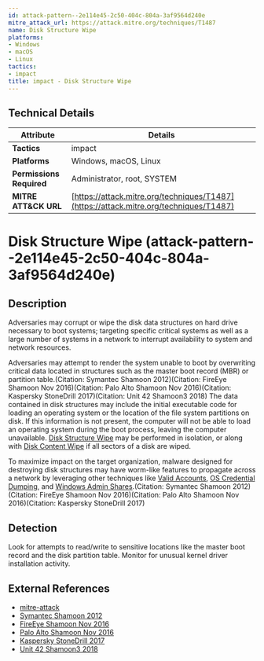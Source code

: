 ```yaml
---
id: attack-pattern--2e114e45-2c50-404c-804a-3af9564d240e
mitre_attack_url: https://attack.mitre.org/techniques/T1487
name: Disk Structure Wipe
platforms:
- Windows
- macOS
- Linux
tactics:
- impact
title: impact - Disk Structure Wipe
---
```


## Technical Details

| Attribute | Details |
|-----------|----------|
| **Tactics** | impact |
| **Platforms** | Windows, macOS, Linux |
| **Permissions Required** | Administrator, root, SYSTEM |
| **MITRE ATT&CK URL** | [https://attack.mitre.org/techniques/T1487](https://attack.mitre.org/techniques/T1487) |

# Disk Structure Wipe (attack-pattern--2e114e45-2c50-404c-804a-3af9564d240e)

## Description
Adversaries may corrupt or wipe the disk data structures on hard drive necessary to boot systems; targeting specific critical systems as well as a large number of systems in a network to interrupt availability to system and network resources. 

Adversaries may attempt to render the system unable to boot by overwriting critical data located in structures such as the master boot record (MBR) or partition table.(Citation: Symantec Shamoon 2012)(Citation: FireEye Shamoon Nov 2016)(Citation: Palo Alto Shamoon Nov 2016)(Citation: Kaspersky StoneDrill 2017)(Citation: Unit 42 Shamoon3 2018) The data contained in disk structures may include the initial executable code for loading an operating system or the location of the file system partitions on disk. If this information is not present, the computer will not be able to load an operating system during the boot process, leaving the computer unavailable. [Disk Structure Wipe](https://attack.mitre.org/techniques/T1487) may be performed in isolation, or along with [Disk Content Wipe](https://attack.mitre.org/techniques/T1488) if all sectors of a disk are wiped.

To maximize impact on the target organization, malware designed for destroying disk structures may have worm-like features to propagate across a network by leveraging other techniques like [Valid Accounts](https://attack.mitre.org/techniques/T1078), [OS Credential Dumping](https://attack.mitre.org/techniques/T1003), and [Windows Admin Shares](https://attack.mitre.org/techniques/T1077).(Citation: Symantec Shamoon 2012)(Citation: FireEye Shamoon Nov 2016)(Citation: Palo Alto Shamoon Nov 2016)(Citation: Kaspersky StoneDrill 2017)

## Detection
Look for attempts to read/write to sensitive locations like the master boot record and the disk partition table. Monitor for unusual kernel driver installation activity.

## External References
- [mitre-attack](https://attack.mitre.org/techniques/T1487)
- [Symantec Shamoon 2012](https://www.symantec.com/connect/blogs/shamoon-attacks)
- [FireEye Shamoon Nov 2016](https://www.fireeye.com/blog/threat-research/2016/11/fireeye_respondsto.html)
- [Palo Alto Shamoon Nov 2016](http://researchcenter.paloaltonetworks.com/2016/11/unit42-shamoon-2-return-disttrack-wiper/)
- [Kaspersky StoneDrill 2017](https://media.kasperskycontenthub.com/wp-content/uploads/sites/43/2018/03/07180722/Report_Shamoon_StoneDrill_final.pdf)
- [Unit 42 Shamoon3 2018](https://unit42.paloaltonetworks.com/shamoon-3-targets-oil-gas-organization/)
